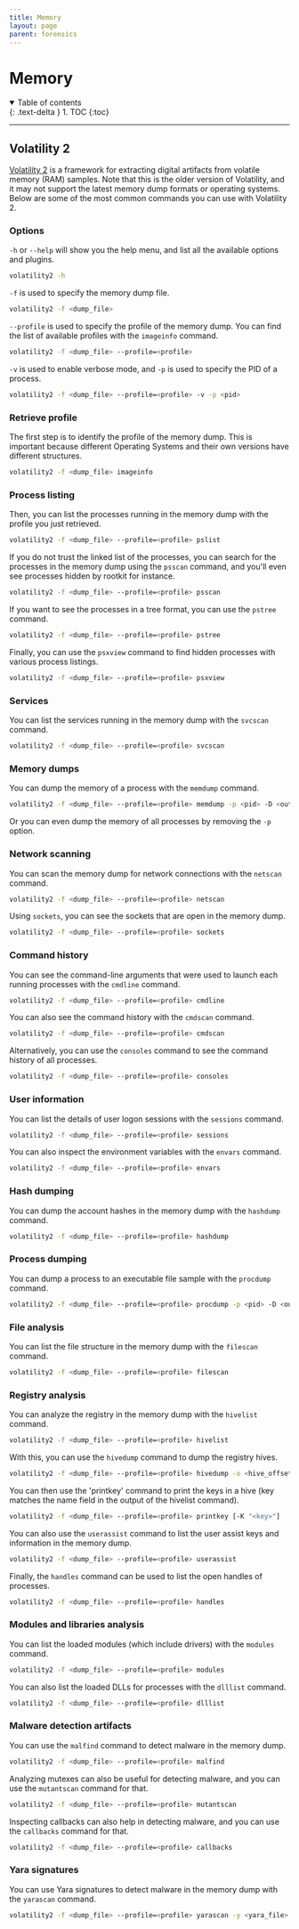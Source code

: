 ```yaml
---
title: Memory
layout: page
parent: forensics
---
```


# Memory

<details open markdown="block">
  <summary>
    Table of contents
  </summary>
  {: .text-delta }
1. TOC
{:toc}
</details>

---

## Volatility 2

[Volatility 2](https://github.com/volatilityfoundation/volatility3) is a framework for extracting digital artifacts from volatile memory (RAM) samples.
Note that this is the older version of Volatility, and it may not support the latest memory dump formats or operating systems.
Below are some of the most common commands you can use with Volatility 2.

### Options

`-h` or `--help` will show you the help menu, and list all the available options and plugins.

```bash
volatility2 -h
```

`-f` is used to specify the memory dump file.

```bash
volatility2 -f <dump_file>
```

`--profile` is used to specify the profile of the memory dump. You can find the list of available profiles with the `imageinfo` command.

```bash
volatility2 -f <dump_file> --profile=<profile>
```

`-v` is used to enable verbose mode, and `-p` is used to specify the PID of a process.

```bash
volatility2 -f <dump_file> --profile=<profile> -v -p <pid>
```

### Retrieve profile

The first step is to identify the profile of the memory dump. This is important because different Operating Systems and their own versions have different structures.

```bash
volatility2 -f <dump_file> imageinfo
```

### Process listing

Then, you can list the processes running in the memory dump with the profile you just retrieved.

```bash
volatility2 -f <dump_file> --profile=<profile> pslist
```

If you do not trust the linked list of the processes, you can search for the processes in the memory dump using the `psscan` command, and you'll even see processes hidden by rootkit for instance.

```bash
volatility2 -f <dump_file> --profile=<profile> psscan
```

If you want to see the processes in a tree format, you can use the `pstree` command.

```bash
volatility2 -f <dump_file> --profile=<profile> pstree
```

Finally, you can use the `psxview` command to find hidden processes with various process listings.

```bash
volatility2 -f <dump_file> --profile=<profile> psxview
```

### Services

You can list the services running in the memory dump with the `svcscan` command.

```bash
volatility2 -f <dump_file> --profile=<profile> svcscan
```

### Memory dumps

You can dump the memory of a process with the `memdump` command.

```bash
volatility2 -f <dump_file> --profile=<profile> memdump -p <pid> -D <output_directory>
```

Or you can even dump the memory of all processes by removing the `-p` option.

### Network scanning

You can scan the memory dump for network connections with the `netscan` command.

```bash
volatility2 -f <dump_file> --profile=<profile> netscan
```

Using `sockets`, you can see the sockets that are open in the memory dump.

```bash
volatility2 -f <dump_file> --profile=<profile> sockets
```

### Command history

You can see the command-line arguments that were used to launch each running processes with the `cmdline` command.

```bash
volatility2 -f <dump_file> --profile=<profile> cmdline
```

You can also see the command history with the `cmdscan` command.

```bash
volatility2 -f <dump_file> --profile=<profile> cmdscan
```

Alternatively, you can use the `consoles` command to see the command history of all processes.

```bash
volatility2 -f <dump_file> --profile=<profile> consoles
```

### User information

You can list the details of user logon sessions with the `sessions` command.

```bash
volatility2 -f <dump_file> --profile=<profile> sessions
```

You can also inspect the environment variables with the `envars` command.

```bash
volatility2 -f <dump_file> --profile=<profile> envars
```

### Hash dumping

You can dump the account hashes in the memory dump with the `hashdump` command.

```bash
volatility2 -f <dump_file> --profile=<profile> hashdump
```

### Process dumping

You can dump a process to an executable file sample with the `procdump` command.

```bash
volatility2 -f <dump_file> --profile=<profile> procdump -p <pid> -D <output_directory>
```

### File analysis

You can list the file structure in the memory dump with the `filescan` command.

```bash
volatility2 -f <dump_file> --profile=<profile> filescan
```

### Registry analysis

You can analyze the registry in the memory dump with the `hivelist` command.

```bash
volatility2 -f <dump_file> --profile=<profile> hivelist
```

With this, you can use the `hivedump` command to dump the registry hives.

```bash
volatility2 -f <dump_file> --profile=<profile> hivedump -o <hive_offset>
```

You can then use the 'printkey' command to print the keys in a hive (key matches the name field in the output of the hivelist command).

```bash
volatility2 -f <dump_file> --profile=<profile> printkey [-K "<key>"]
```

You can also use the `userassist` command to list the user assist keys and information in the memory dump.

```bash
volatility2 -f <dump_file> --profile=<profile> userassist
```

Finally, the `handles` command can be used to list the open handles of processes.

```bash
volatility2 -f <dump_file> --profile=<profile> handles
```

### Modules and libraries analysis

You can list the loaded modules (which include drivers) with the `modules` command.

```bash
volatility2 -f <dump_file> --profile=<profile> modules
```

You can also list the loaded DLLs for processes with the `dlllist` command.

```bash
volatility2 -f <dump_file> --profile=<profile> dlllist
```

### Malware detection artifacts

You can use the `malfind` command to detect malware in the memory dump.

```bash
volatility2 -f <dump_file> --profile=<profile> malfind
```

Analyzing mutexes can also be useful for detecting malware, and you can use the `mutantscan` command for that.

```bash
volatility2 -f <dump_file> --profile=<profile> mutantscan
```

Inspecting callbacks can also help in detecting malware, and you can use the `callbacks` command for that.

```bash
volatility2 -f <dump_file> --profile=<profile> callbacks
```

### Yara signatures

You can use Yara signatures to detect malware in the memory dump with the `yarascan` command.

```bash
volatility2 -f <dump_file> --profile=<profile> yarascan -y <yara_file>
```
